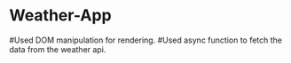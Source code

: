 # Weather-App
#Used DOM manipulation for rendering.
#Used async function to fetch the data from the weather api.
